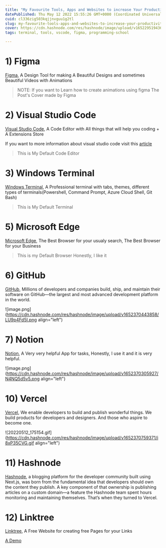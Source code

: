 ```yaml
---
title: "My Favourite Tools, Apps and Websites to increase Your Productivity 🎨🚀"
datePublished: Thu May 12 2022 15:55:26 GMT+0000 (Coordinated Universal Time)
cuid: cl336zig503kqjjnvguu1g2tl
slug: my-favourite-tools-apps-and-websites-to-increase-your-productivity
cover: https://cdn.hashnode.com/res/hashnode/image/upload/v1652295194362/wX2G2eTOE.png
tags: terminal, tools, vscode, figma, programming-school

---
```


# 1) Figma

[Figma](https://figma.com), A Design Tool for making A Beautiful Designs and sometimes Beautiful Videos with Animations

> NOTE: If you want to Learn how to create animations using figma
> The Post's Cover made by Figma

# 2) Visual Studio Code

[Visual Studio Code](https://code.visualstudio.com), A Code Editor with All things that will help you coding + A Extensions Store

If you want to more information about visual studio code visit this [article](https://programming-school.hashnode.dev/visual-studio-code)

> This is My Default Code Editor

# 3) Windows Terminal

[Windows Terminal](https://github.com/microsoft/terminal), A Professional terminal with tabs, themes, different types of terminals(Powershell, Command Prompt, Azure Cloud Shell, Git Bash)

> This is My Default Terminal

# 5) Microsoft Edge

[Microsoft Edge](https://www.bing.com/ck/a?!&&p=d1fed70deb72c7503beb00f26f687c39c82400fc7446f6259903558a18a97dd7JmltdHM9MTY1MjI5NjQwOSZpZ3VpZD02NDJmNGEwOS03OGJjLTRjZDYtOTQ2Zi1kNGM5YTg0MTg2MDImaW5zaWQ9NTEzNQ&ptn=3&fclid=70cd965a-d15e-11ec-a49f-43065310b0c2&u=a1aHR0cHM6Ly93d3cubWljcm9zb2Z0LmNvbS9lbi11cy9lZGdlP21zY2xraWQ9NzBjZDk2NWFkMTVlMTFlY2E0OWY0MzA2NTMxMGIwYzI&ntb=1), The Best Browser for your usualy search, The Best Browser for your Business

> This is my Default Browser Honestly, I like it

# 6) GitHub

[GitHub](https://GitHub.com), Millions of developers and companies build, ship, and maintain their software on GitHub—the largest and most advanced development platform in the world.

![image.png](https://cdn.hashnode.com/res/hashnode/image/upload/v1652370443858/LU9p4Fd5I.png align="left")

# 7) Notion

[Notion](https://notion.so), A Very very helpful App for tasks, Honestly, I use it and it is very helpful.


![image.png](https://cdn.hashnode.com/res/hashnode/image/upload/v1652370305927/N4NQ5d5v5.png align="left")

# 10) Vercel

[Vercel](https://vercel.com), We enable developers to build and publish wonderful things.
We build products for developers and designers. And those who aspire to become one.


![20220512_175154.gif](https://cdn.hashnode.com/res/hashnode/image/upload/v1652370759371/i8xP35CVG.gif align="left")

# 11) Hashnode

[Hashnode](https://hashnode.com), a blogging platform for the developer community built using Next.js, was born from the fundamental idea that developers should own the content they publish. A key component of that ownership is publishing articles on a custom domain—a feature the Hashnode team spent hours monitoring and maintaining themselves. That’s when they turned to Vercel. 

# 12) Linktree

[Linktree](https://linktr.ee), A Free Website for creating free Pages for your Links

[A Demo](https://linktr.ee/Programming_School)
